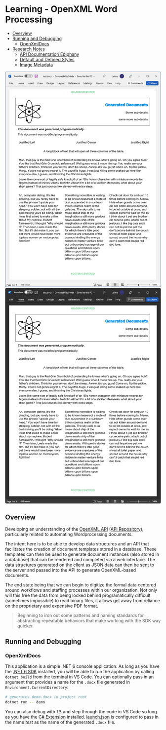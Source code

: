 # Learning - OpenXML Word Processing

* [Overview](#overview)
* [Running and Debugging](#running-and-debugging)
    * [OpenXmlDocs](#openxmldocs)
* [Research Notes](./notes.md)  
    * [API Documentation Epiphany](./notes.md#api-documentation-epiphany)
    * [Default and Defined Styles](./notes.md#default-and-defined-styles)
    * [Image Metadata](./notes.md#image-metadata)

![example](./assets/example-light.png#gh-light-mode-only)
![example](./assets/example-dark.png#gh-dark-mode-only)

## Overview

Developing an understanding of the [OpenXML API](https://docs.microsoft.com/en-us/office/open-xml/working-with-wordprocessingml-documents) ([API Repository](https://github.com/OfficeDev/Open-XML-SDK)), particularly related to automating Wordprocessing documents.

The intent here is to be able to develop data structures and an API that facilitates the creation of document templates stored in a database. These templates can then be used to generate document instances (also stored in a database) that can be rendered and completed via a web interface. The data structures generated on the client as JSON data can then be sent to the server and passed into the API to generate OpenXML-based documents.

The end state being that we can begin to digitize the formal data centered around workflows and staffing processes within our organization. Not only will this free the data from being locked behind programatically difficult (sometimes impossible) to read binary files, it allows get away from reliance on the proprietary and expensive PDF format.

> Beginning to iron out some patterns and naming standards for abstracting repeatable behaviors that make working with the SDK way quicker.

## Running and Debugging

### OpenXmlDocs

This application is a simple .NET 6 console application. As long as you have the [.NET 6 SDK](https://dotnet.microsoft.com/download/dotnet/6.0) installed, you will be able to run the application by calling `dotnet build` from the terminal in VS Code. You can optionally pass in an argument that provides a name for the `.docx` file generated in `Environment.CurrentDirectory`:

```bash
# generates demo.docx in project root
dotnet run -- demo
```

You can also debug with <kbd>f5</kbd> and step through the code in VS Code so long as you have the [C# Extension](https://marketplace.visualstudio.com/items?itemName=ms-dotnettools.csharp) installed. [launch.json](./.vscode/launch.json) is configured to pass in the name *test* as the name of the generated `.docx` file.